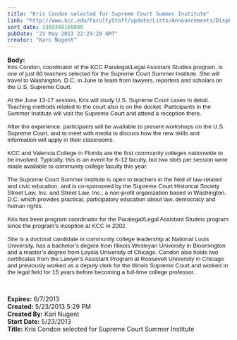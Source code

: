 ```yaml
---
title: "Kris Condon selected for Supreme Court Summer Institute"
link: "http://www.kcc.edu/FacultyStaff/update/Lists/Announcements/DispForm.aspx?ID=1125"
sort_date: 1369348160000
pubDate: "23 May 2013 22:29:20 GMT"
creator: "Kari Nugent"
---
```


<div><b>Body:</b> <div class="ExternalClass1A1C449F95BD4D608FD3BABDC16AF05E"><p style="margin:0in 0in 0pt" class="MsoNormal"><span style="font-family:'Arial','sans-serif';font-size:10pt"></span></p>
<p style="margin:0in 0in 0pt" class="MsoNormal"><span style="font-family:'Arial','sans-serif';font-size:10pt">Kris Condon, coordinator of the KCC Paralegal/Legal Assistant Studies program, is one of just 60 teachers selected for the Supreme Court Summer Institute. She will travel to Washington, D.C. in June to learn from lawyers, reporters and scholars on the U.S. Supreme Court.</span></p>
<p style="margin:0in 0in 0pt" class="MsoNormal"><span style="font-family:'Arial','sans-serif';font-size:10pt"> </span></p>
<p style="margin:0in 0in 0pt" class="MsoNormal"><span style="font-family:'Arial','sans-serif';font-size:10pt">At the June 13-17 session, Kris will study U.S. Supreme Court cases in detail. Teaching methods related to the court also is on the docket. Participants in the Summer Institute will visit the Supreme Court and attend a reception there. </span></p>
<p style="margin:0in 0in 0pt" class="MsoNormal"><span style="font-family:'Arial','sans-serif';font-size:10pt"> </span></p>
<p style="margin:0in 0in 0pt" class="MsoNormal"><span style="font-family:'Arial','sans-serif';font-size:10pt">After the experience, participants will be available to present workshops on the U.S. Supreme Court, and to meet with media to discuss how the new skills and information will apply in their classrooms.<span style="">  </span></span></p>
<p style="margin:0in 0in 0pt" class="MsoNormal"><span style="font-family:'Arial','sans-serif';font-size:10pt"> </span></p>
<p style="margin:0in 0in 0pt" class="MsoNormal"><span style="font-family:'Arial','sans-serif';font-size:10pt">KCC and Valencia College in Florida are the first community colleges nationwide to be involved. Typically, this is an event for K-12 faculty, but two slots per session were made available to community college faculty this year.</span></p>
<p style="margin:0in 0in 0pt" class="MsoNormal"><span style="font-family:'Arial','sans-serif';font-size:10pt"> </span></p>
<p style="margin:0in 0in 0pt" class="MsoNormal"><span style="font-family:'Arial','sans-serif';font-size:10pt">The Supreme Court Summer Institute is open to teachers in the field of law-related and civic education, and is co-sponsored by the Supreme Court Historical Society Street Law, Inc. and Street Law, Inc., a non-profit organization based in Washington, D.C. which provides practical, participatory education about law, democracy and human rights.</span></p>
<p style="margin:0in 0in 0pt" class="MsoNormal"><span style="font-family:'Arial','sans-serif';font-size:10pt"> </span></p>
<p style="margin:0in 0in 0pt" class="MsoNormal"><span style="font-family:'Arial','sans-serif';font-size:10pt">Kris has been program coordinator for the Paralegal/Legal Assistant Studeis program since the program’s inception at KCC in 2002. </span></p>
<p style="margin:0in 0in 0pt" class="MsoNormal"><span style="font-family:'Arial','sans-serif';font-size:10pt"> </span></p>
<p style="margin:0in 0in 0pt" class="MsoNormal"><span style="font-family:'Arial','sans-serif';font-size:10pt">She is a doctoral candidate in community college leadership at National Louis University, has a bachelor’s degree from <span style="">Illinois Wesleyan University in Bloomington and a master’s degree from Loyola University of Chicago. Condon also holds two certificates from the </span>Lawyer's Assistant Program<span style=""> at Roosevelt University in Chicago and previously worked as a deputy clerk for the </span>Illinois Supreme Court<span style=""> and worked in the legal field for 15 years before becoming a full-time college professor.</span></span></p>
<p> </p></div></div>
<div><b>Expires:</b> 6/7/2013</div>
<div><b>Created:</b> 5/23/2013 5:29 PM</div>
<div><b>Created By:</b> Kari Nugent</div>
<div><b>Start Date:</b> 5/23/2013</div>
<div><b>Title:</b> Kris Condon selected for Supreme Court Summer Institute</div>
